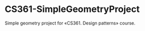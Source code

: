CS361-SimpleGeometryProject
===========================

Simple geometry project for «CS361. Design patterns» course.
